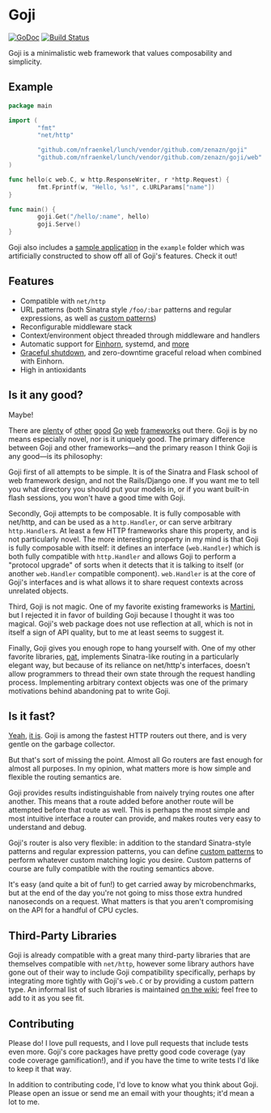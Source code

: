 Goji
====

[![GoDoc](https://godoc.org/github.com/zenazn/goji/web?status.svg)](https://godoc.org/github.com/zenazn/goji/web) [![Build Status](https://travis-ci.org/zenazn/goji.svg)](https://travis-ci.org/zenazn/goji)

Goji is a minimalistic web framework that values composability and simplicity.

Example
-------

```go
package main

import (
        "fmt"
        "net/http"

        "github.com/nfraenkel/lunch/vendor/github.com/zenazn/goji"
        "github.com/nfraenkel/lunch/vendor/github.com/zenazn/goji/web"
)

func hello(c web.C, w http.ResponseWriter, r *http.Request) {
        fmt.Fprintf(w, "Hello, %s!", c.URLParams["name"])
}

func main() {
        goji.Get("/hello/:name", hello)
        goji.Serve()
}
```

Goji also includes a [sample application][sample] in the `example` folder which
was artificially constructed to show off all of Goji's features. Check it out!

[sample]: https://github.com/zenazn/goji/tree/master/example


Features
--------

* Compatible with `net/http`
* URL patterns (both Sinatra style `/foo/:bar` patterns and regular expressions,
  as well as [custom patterns][pattern])
* Reconfigurable middleware stack
* Context/environment object threaded through middleware and handlers
* Automatic support for [Einhorn][einhorn], systemd, and [more][bind]
* [Graceful shutdown][graceful], and zero-downtime graceful reload when combined
  with Einhorn.
* High in antioxidants

[einhorn]: https://github.com/stripe/einhorn
[bind]: http://godoc.org/github.com/zenazn/goji/bind
[graceful]: http://godoc.org/github.com/zenazn/goji/graceful
[pattern]: https://godoc.org/github.com/zenazn/goji/web#Pattern


Is it any good?
---------------

Maybe!

There are [plenty][revel] of [other][gorilla] [good][pat] [Go][martini]
[web][gocraft] [frameworks][tiger] out there. Goji is by no means especially
novel, nor is it uniquely good. The primary difference between Goji and other
frameworks—and the primary reason I think Goji is any good—is its philosophy:

Goji first of all attempts to be simple. It is of the Sinatra and Flask school
of web framework design, and not the Rails/Django one. If you want me to tell
you what directory you should put your models in, or if you want built-in flash
sessions, you won't have a good time with Goji.

Secondly, Goji attempts to be composable. It is fully composable with net/http,
and can be used as a `http.Handler`, or can serve arbitrary `http.Handler`s. At
least a few HTTP frameworks share this property, and is not particularly novel.
The more interesting property in my mind is that Goji is fully composable with
itself: it defines an interface (`web.Handler`) which is both fully compatible
with `http.Handler` and allows Goji to perform a "protocol upgrade" of sorts
when it detects that it is talking to itself (or another `web.Handler`
compatible component). `web.Handler` is at the core of Goji's interfaces and is
what allows it to share request contexts across unrelated objects.

Third, Goji is not magic. One of my favorite existing frameworks is
[Martini][martini], but I rejected it in favor of building Goji because I
thought it was too magical. Goji's web package does not use reflection at all,
which is not in itself a sign of API quality, but to me at least seems to
suggest it.

Finally, Goji gives you enough rope to hang yourself with. One of my other
favorite libraries, [pat][pat], implements Sinatra-like routing in a
particularly elegant way, but because of its reliance on net/http's interfaces,
doesn't allow programmers to thread their own state through the request handling
process. Implementing arbitrary context objects was one of the primary
motivations behind abandoning pat to write Goji.

[revel]: http://revel.github.io/
[gorilla]: http://www.gorillatoolkit.org/
[pat]: https://github.com/bmizerany/pat
[martini]: http://martini.codegangsta.io/
[gocraft]: https://github.com/gocraft/web
[tiger]: https://github.com/rcrowley/go-tigertonic


Is it fast?
-----------

[Yeah][bench1], [it is][bench2]. Goji is among the fastest HTTP routers out
there, and is very gentle on the garbage collector.

But that's sort of missing the point. Almost all Go routers are fast enough for
almost all purposes. In my opinion, what matters more is how simple and flexible
the routing semantics are.

Goji provides results indistinguishable from naively trying routes one after
another. This means that a route added before another route will be attempted
before that route as well. This is perhaps the most simple and most intuitive
interface a router can provide, and makes routes very easy to understand and
debug.

Goji's router is also very flexible: in addition to the standard Sinatra-style
patterns and regular expression patterns, you can define [custom
patterns][pattern] to perform whatever custom matching logic you desire. Custom
patterns of course are fully compatible with the routing semantics above.

It's easy (and quite a bit of fun!) to get carried away by microbenchmarks, but
at the end of the day you're not going to miss those extra hundred nanoseconds
on a request. What matters is that you aren't compromising on the API for a
handful of CPU cycles.

[bench1]: https://gist.github.com/zenazn/c5c8528efe1a00634096
[bench2]: https://github.com/julienschmidt/go-http-routing-benchmark


Third-Party Libraries
---------------------

Goji is already compatible with a great many third-party libraries that are
themselves compatible with `net/http`, however some library authors have gone
out of their way to include Goji compatibility specifically, perhaps by
integrating more tightly with Goji's `web.C` or by providing a custom pattern
type. An informal list of such libraries is maintained [on the wiki][third];
feel free to add to it as you see fit.

[third]: https://github.com/zenazn/goji/wiki/Third-Party-Libraries


Contributing
------------

Please do! I love pull requests, and I love pull requests that include tests
even more. Goji's core packages have pretty good code coverage (yay code
coverage gamification!), and if you have the time to write tests I'd like to
keep it that way.

In addition to contributing code, I'd love to know what you think about Goji.
Please open an issue or send me an email with your thoughts; it'd mean a lot to
me.
